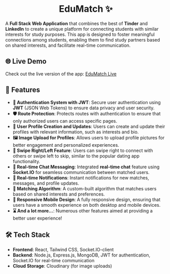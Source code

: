 <h1 align="center">EduMatch ✨</h1>

A **Full Stack Web Application** that combines the best of **Tinder** and **LinkedIn** to create a unique platform for connecting students with similar interests for study purposes. This app is designed to foster meaningful connections among students, enabling them to find study partners based on shared interests, and facilitate real-time communication.

## 🌐 Live Demo

Check out the live version of the app: [EduMatch Live]([https://your-render-deployed-url.onrender.com](https://edumatch-u85g.onrender.com/))

## 🌟 Features

- **🔐 Authentication System with JWT**: Secure user authentication using **JWT** (JSON Web Tokens) to ensure data privacy and user security.
- **🛡️ Route Protection**: Protects routes with authentication to ensure that only authorized users can access specific pages.
- **👤 User Profile Creation and Updates**: Users can create and update their profiles with relevant information, such as interests and bio.
- **🖼️ Image Upload for Profiles**: Allows users to upload profile pictures for better engagement and personalized experiences.
- **🔄 Swipe Right/Left Feature**: Users can swipe right to connect with others or swipe left to skip, similar to the popular dating app functionality.
- **💬 Real-time Chat Messaging**: Integrated **real-time chat** feature using **Socket.IO** for seamless communication between matched users.
- **🔔 Real-time Notifications**: Instant notifications for new matches, messages, and profile updates.
- **🤝 Matching Algorithm**: A custom-built algorithm that matches users based on shared interests and preferences.
- **📱 Responsive Mobile Design**: A fully responsive design, ensuring that users have a smooth experience on both desktop and mobile devices.
- **⌛ And a lot more...**: Numerous other features aimed at providing a better user experience!

## 🛠️ Tech Stack

- **Frontend**: React, Tailwind CSS, Socket.IO-client
- **Backend**: Node.js, Express.js, MongoDB, JWT for authentication, Socket.IO for real-time communication
- **Cloud Storage**: Cloudinary (for image uploads)
